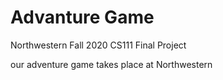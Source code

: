 # Advanture Game
 Northwestern Fall 2020 CS111 Final Project

our adventure game takes place at Northwestern